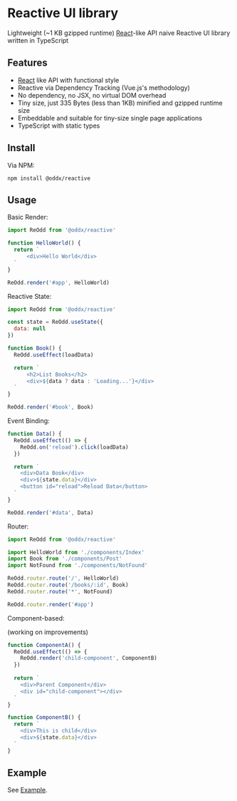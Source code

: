 # Reactive UI library

Lightweight (~1 KB gzipped runtime) [React](https://github.com/facebook/react)-like API naive Reactive UI library 
written 
in TypeScript

## Features

- [React](https://github.com/facebook/react) like API with functional style
- Reactive via Dependency Tracking (Vue.js's methodology)
- No dependency, no JSX, no virtual DOM overhead
- Tiny size, just 335 Bytes (less than 1KB) minified and gzipped runtime size
- Embeddable and suitable for tiny-size single page applications
- TypeScript with static types

## Install

Via NPM:

```
npm install @oddx/reactive
```

## Usage

Basic Render:

```javascript
import ReOdd from '@oddx/reactive'

function HelloWorld() {
  return `
      <div>Hello World</div>
  `
}

ReOdd.render('#app', HelloWorld)
```

Reactive State:

```javascript
import ReOdd from '@oddx/reactive'

const state = ReOdd.useState({
  data: null
})

function Book() {
  ReOdd.useEffect(loadData)

  return `
      <h2>List Books</h2>
      <div>${data ? data : 'Loading...'}</div>
  `
}

ReOdd.render('#book', Book)
```

Event Binding:

```javascript
function Data() {
  ReOdd.useEffect(() => {
    ReOdd.on('reload').click(loadData)
  })

  return `
    <div>Data Book</div>
    <div>${state.data}</div>
    <button id="reload">Reload Data</button>
  `
}

ReOdd.render('#data', Data)
```

Router:

```javascript
import ReOdd from '@oddx/reactive'

import HelloWorld from './components/Index'
import Book from './components/Post'
import NotFound from './components/NotFound'

ReOdd.router.route('/', HelloWorld)
ReOdd.router.route('/books/:id', Book)
ReOdd.router.route('*', NotFound)

ReOdd.router.render('#app')
```

Component-based:

(working on improvements)

```javascript
function ComponentA() {
  ReOdd.useEffect(() => {
    ReOdd.render('child-component', ComponentB)
  })
  
  return `
    <div>Parent Component</div>
    <div id="child-component"></div>
  `
}

function ComponentB() {
  return `
    <div>This is child</div>
    <div>${state.data}</div>
  `
}
```

## Example

See [Example](https://github.com/oddx-team/reactive/tree/master/example).